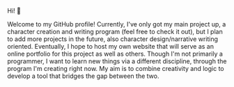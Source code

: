 Hi! 👋

Welcome to my GitHub profile! Currently, I've only got my main project up, a character creation and writing program (feel free to check it out), but I plan to add more projects in the future, also character design/narrative writing oriented. Eventually, I hope to host my own website that will serve as an online portfolio for this project as well as others. Though I'm not primarily a programmer, I want to learn new things via a different discipline, through the program I'm creating right now. My aim is to combine creativity and logic to develop a tool that bridges the gap between the two.

